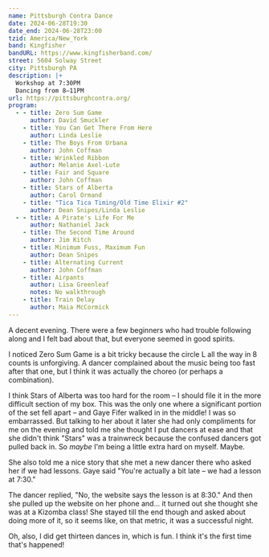 ```yaml
---
name: Pittsburgh Contra Dance
date: 2024-06-28T19:30
date_end: 2024-06-28T23:00
tzid: America/New_York
band: Kingfisher
bandURL: https://www.kingfisherband.com/
street: 5604 Solway Street
city: Pittsburgh PA
description: |+
  Workshop at 7:30PM  
  Dancing from 8–11PM
url: https://pittsburghcontra.org/
program:
  - - title: Zero Sum Game
      author: David Smuckler
    - title: You Can Get There From Here
      author: Linda Leslie
    - title: The Boys From Urbana
      author: John Coffman
    - title: Wrinkled Ribbon
      author: Melanie Axel-Lute
    - title: Fair and Square
      author: John Coffman
    - title: Stars of Alberta
      author: Carol Ormand
    - title: "Tica Tica Timing/Old Time Elixir #2"
      author: Dean Snipes/Linda Leslie
  - - title: A Pirate's Life For Me
      author: Nathaniel Jack
    - title: The Second Time Around
      author: Jim Kitch
    - title: Minimum Fuss, Maximum Fun
      author: Dean Snipes
    - title: Alternating Current
      author: John Coffman
    - title: Airpants
      author: Lisa Greenleaf
      notes: No walkthrough
    - title: Train Delay
      author: Maia McCormick
---
```


A decent evening. There were a few beginners who had trouble following along and I felt bad about that, but everyone seemed in good spirits.

I noticed Zero Sum Game is a bit tricky because the circle L all the way in 8 counts is unforgiving. A dancer complained about the music being too fast after that one, but I think it was actually the choreo (or perhaps a combination).

I think Stars of Alberta was too hard for the room – I should file it in the more difficult section of my box. This was the only one where a significant portion of the set fell apart – and Gaye Fifer walked in in the middle! I was so embarrassed. But talking to her about it later she had only compliments for me on the evening and told me she thought I put dancers at ease and that she didn't think "Stars" was a trainwreck because the confused dancers got pulled back in. So _maybe_ I'm being a little extra hard on myself. Maybe.

She also told me a nice story that she met a new dancer there who asked her if we had lessons. Gaye said "You're actually a bit late – we had a lesson at 7:30."

The dancer replied, "No, the website says the lesson is at 8:30." And then she pulled up the website on her phone and... it turned out she thought she was at a Kizomba class! She stayed till the end though and asked about doing more of it, so it seems like, on that metric, it was a successful night.

Oh, also, I did get thirteen dances in, which is fun. I think it's the first time that's happened!
